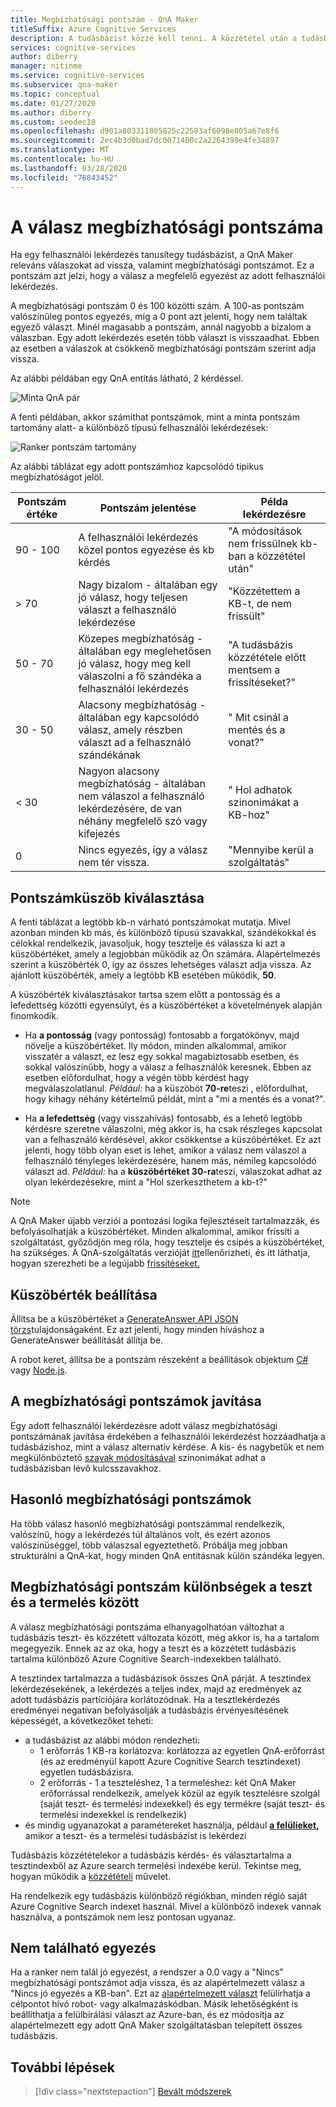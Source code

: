 ```yaml
---
title: Megbízhatósági pontszám - QnA Maker
titleSuffix: Azure Cognitive Services
description: A tudásbázist közzé kell tenni. A közzététel után a tudásbázis lekérdezése a futásidejű előrejelzési végpont a generateAnswer API használatával.
services: cognitive-services
author: diberry
manager: nitinme
ms.service: cognitive-services
ms.subservice: qna-maker
ms.topic: conceptual
ms.date: 01/27/2020
ms.author: diberry
ms.custom: seodec18
ms.openlocfilehash: d901a803311805825c22503af6098e805a67e8f6
ms.sourcegitcommit: 2ec4b3d0bad7dc0071400c2a2264399e4fe34897
ms.translationtype: MT
ms.contentlocale: hu-HU
ms.lasthandoff: 03/28/2020
ms.locfileid: "76843452"
---
```

# <a name="the-confidence-score-of-an-answer"></a>A válasz megbízhatósági pontszáma
Ha egy felhasználói lekérdezés tanusítegy tudásbázist, a QnA Maker releváns válaszokat ad vissza, valamint megbízhatósági pontszámot. Ez a pontszám azt jelzi, hogy a válasz a megfelelő egyezést az adott felhasználói lekérdezés.

A megbízhatósági pontszám 0 és 100 közötti szám. A 100-as pontszám valószínűleg pontos egyezés, míg a 0 pont azt jelenti, hogy nem találtak egyező választ. Minél magasabb a pontszám, annál nagyobb a bizalom a válaszban. Egy adott lekérdezés esetén több választ is visszaadhat. Ebben az esetben a válaszok at csökkenő megbízhatósági pontszám szerint adja vissza.

Az alábbi példában egy QnA entitás látható, 2 kérdéssel.


![Minta QnA pár](../media/qnamaker-concepts-confidencescore/ranker-example-qna.png)

A fenti példában, akkor számíthat pontszámok, mint a minta pontszám tartomány alatt- a különböző típusú felhasználói lekérdezések:


![Ranker pontszám tartomány](../media/qnamaker-concepts-confidencescore/ranker-score-range.png)


Az alábbi táblázat egy adott pontszámhoz kapcsolódó tipikus megbízhatóságot jelöl.

|Pontszám értéke|Pontszám jelentése|Példa lekérdezésre|
|--|--|--|
|90 - 100|A felhasználói lekérdezés közel pontos egyezése és kb kérdés|"A módosítások nem frissülnek kb-ban a közzététel után"|
|> 70|Nagy bizalom - általában egy jó válasz, hogy teljesen választ a felhasználó lekérdezése|"Közzétettem a KB-t, de nem frissült"|
|50 - 70|Közepes megbízhatóság - általában egy meglehetősen jó válasz, hogy meg kell válaszolni a fő szándéka a felhasználói lekérdezés|"A tudásbázis közzététele előtt mentsem a frissítéseket?"|
|30 - 50|Alacsony megbízhatóság - általában egy kapcsolódó válasz, amely részben választ ad a felhasználó szándékának|" Mit csinál a mentés és a vonat?"|
|< 30|Nagyon alacsony megbízhatóság - általában nem válaszol a felhasználó lekérdezésére, de van néhány megfelelő szó vagy kifejezés |" Hol adhatok szinonimákat a KB-hoz"|
|0|Nincs egyezés, így a válasz nem tér vissza.|"Mennyibe kerül a szolgáltatás"|

## <a name="choose-a-score-threshold"></a>Pontszámküszöb kiválasztása
A fenti táblázat a legtöbb kb-n várható pontszámokat mutatja. Mivel azonban minden kb más, és különböző típusú szavakkal, szándékokkal és célokkal rendelkezik, javasoljuk, hogy tesztelje és válassza ki azt a küszöbértéket, amely a legjobban működik az Ön számára. Alapértelmezés szerint a küszöbérték 0, így az összes lehetséges választ adja vissza. Az ajánlott küszöbérték, amely a legtöbb KB esetében működik, **50**.

A küszöbérték kiválasztásakor tartsa szem előtt a pontosság és a lefedettség közötti egyensúlyt, és a küszöbértéket a követelmények alapján finomkodik.

- Ha **a pontosság** (vagy pontosság) fontosabb a forgatókönyv, majd növelje a küszöbértéket. Ily módon, minden alkalommal, amikor visszatér a választ, ez lesz egy sokkal magabiztosabb esetben, és sokkal valószínűbb, hogy a válasz a felhasználók keresnek. Ebben az esetben előfordulhat, hogy a végén több kérdést hagy megválaszolatlanul. *Például:* ha a küszöböt **70-re**teszi , előfordulhat, hogy kihagy néhány kétértelmű példát, mint a "mi a mentés és a vonat?".

- Ha **a lefedettség** (vagy visszahívás) fontosabb, és a lehető legtöbb kérdésre szeretne válaszolni, még akkor is, ha csak részleges kapcsolat van a felhasználó kérdésével, akkor csökkentse a küszöbértéket. Ez azt jelenti, hogy több olyan eset is lehet, amikor a válasz nem válaszol a felhasználó tényleges lekérdezésére, hanem más, némileg kapcsolódó választ ad. *Például:* ha a **küszöbértéket 30-ra**teszi, válaszokat adhat az olyan lekérdezésekre, mint a "Hol szerkeszthetem a kb-t?"

> [!NOTE]
> A QnA Maker újabb verziói a pontozási logika fejlesztéseit tartalmazzák, és befolyásolhatják a küszöbértéket. Minden alkalommal, amikor frissíti a szolgáltatást, győződjön meg róla, hogy tesztelje és csípés a küszöbértéket, ha szükséges. A QnA-szolgáltatás verzióját [itt](https://www.qnamaker.ai/UserSettings)ellenőrizheti, és itt láthatja, hogyan szerezheti be a legújabb [frissítéseket.](../How-To/set-up-qnamaker-service-azure.md#get-the-latest-runtime-updates)

## <a name="set-threshold"></a>Küszöbérték beállítása

Állítsa be a küszöbértéket a [GenerateAnswer API JSON törzs](../how-to/metadata-generateanswer-usage.md#generateanswer-request-configuration)tulajdonságaként. Ez azt jelenti, hogy minden híváshoz a GenerateAnswer beállítását állítja be.

A robot keret, állítsa be a pontszám részeként a beállítások objektum [C#](../how-to/metadata-generateanswer-usage.md?#use-qna-maker-with-a-bot-in-c) vagy [Node.js](../how-to/metadata-generateanswer-usage.md?#use-qna-maker-with-a-bot-in-nodejs).

## <a name="improve-confidence-scores"></a>A megbízhatósági pontszámok javítása
Egy adott felhasználói lekérdezésre adott válasz megbízhatósági pontszámának javítása érdekében a felhasználói lekérdezést hozzáadhatja a tudásbázishoz, mint a válasz alternatív kérdése. A kis- és nagybetűk et nem megkülönböztető [szavak módosításával](https://docs.microsoft.com/rest/api/cognitiveservices/qnamaker/alterations/replace) szinonimákat adhat a tudásbázisban lévő kulcsszavakhoz.


## <a name="similar-confidence-scores"></a>Hasonló megbízhatósági pontszámok
Ha több válasz hasonló megbízhatósági pontszámmal rendelkezik, valószínű, hogy a lekérdezés túl általános volt, és ezért azonos valószínűséggel, több válaszsal egyeztethető. Próbálja meg jobban strukturálni a QnA-kat, hogy minden QnA entitásnak külön szándéka legyen.


## <a name="confidence-score-differences-between-test-and-production"></a>Megbízhatósági pontszám különbségek a teszt és a termelés között
A válasz megbízhatósági pontszáma elhanyagolhatóan változhat a tudásbázis teszt- és közzétett változata között, még akkor is, ha a tartalom megegyezik. Ennek az az oka, hogy a teszt és a közzétett tudásbázis tartalma különböző Azure Cognitive Search-indexekben található.

A tesztindex tartalmazza a tudásbázisok összes QnA párját. A tesztindex lekérdezésekének, a lekérdezés a teljes index, majd az eredmények az adott tudásbázis partíciójára korlátozódnak. Ha a tesztlekérdezés eredményei negatívan befolyásolják a tudásbázis érvényesítésének képességét, a következőket teheti:
* a tudásbázist az alábbi módon rendezheti:
    * 1 erőforrás 1 KB-ra korlátozva: korlátozza az egyetlen QnA-erőforrást (és az eredményül kapott Azure Cognitive Search tesztindexet) egyetlen tudásbázisra.
    * 2 erőforrás - 1 a teszteléshez, 1 a termeléshez: két QnA Maker erőforrással rendelkezik, amelyek közül az egyik tesztelésre szolgál (saját teszt- és termelési indexekkel) és egy termékre (saját teszt- és termelési indexekkel is rendelkezik)
* és mindig ugyanazokat a paramétereket használja, például **[a felülieket,](../how-to/improve-knowledge-base.md#use-the-top-property-in-the-generateanswer-request-to-get-several-matching-answers)** amikor a teszt- és a termelési tudásbázist is lekérdezi

Tudásbázis közzétételekor a tudásbázis kérdés- és választartalma a tesztindexből az Azure search termelési indexébe kerül. Tekintse meg, hogyan működik a [közzétételi](../Quickstarts/create-publish-knowledge-base.md#publish-the-knowledge-base) művelet.

Ha rendelkezik egy tudásbázis különböző régiókban, minden régió saját Azure Cognitive Search indexet használ. Mivel a különböző indexek vannak használva, a pontszámok nem lesz pontosan ugyanaz.


## <a name="no-match-found"></a>Nem található egyezés
Ha a ranker nem talál jó egyezést, a rendszer a 0.0 vagy a "Nincs" megbízhatósági pontszámot adja vissza, és az alapértelmezett válasz a "Nincs jó egyezés a KB-ban". Ezt az [alapértelmezett választ](../How-To/metadata-generateanswer-usage.md) felülírhatja a célpontot hívó robot- vagy alkalmazáskódban. Másik lehetőségként is beállíthatja a felülbírálási választ az Azure-ban, és ez módosítja az alapértelmezett egy adott QnA Maker szolgáltatásban telepített összes tudásbázis.

## <a name="next-steps"></a>További lépések
> [!div class="nextstepaction"]
> [Bevált módszerek](./best-practices.md)

